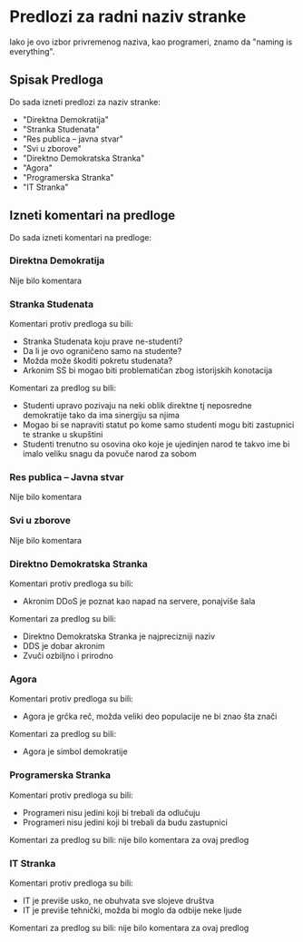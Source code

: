 # Predlozi za radni naziv stranke 

Iako je ovo izbor privremenog naziva, kao programeri, znamo da "naming is everything".

## Spisak Predloga

Do sada izneti predlozi za naziv stranke:

- "Direktna Demokratija"
- "Stranka Studenata"
- "Res publica – javna stvar"
- "Svi u zborove"
- "Direktno Demokratska Stranka"
- "Agora"
- "Programerska Stranka"
- "IT Stranka"

## Izneti komentari na predloge

Do sada izneti komentari na predloge:

### Direktna Demokratija

Nije bilo komentara

### Stranka Studenata

Komentari protiv predloga su bili:
- Stranka Studenata koju prave ne-studenti?
- Da li je ovo ograničeno samo na studente?
- Možda može škoditi pokretu studenata?
- Arkonim SS bi mogao biti problematičan zbog istorijskih konotacija

Komentari za predlog su bili:
- Studenti upravo pozivaju na neki oblik direktne tj neposredne demokratije tako da ima sinergiju sa njima
- Mogao bi se napraviti statut po kome samo studenti mogu biti zastupnici te stranke u skupštini
- Studenti trenutno su osovina oko koje je ujedinjen narod te takvo ime bi imalo veliku snagu da povuče narod za sobom

### Res publica – Javna stvar

Nije bilo komentara

### Svi u zborove

Nije bilo komentara

### Direktno Demokratska Stranka

Komentari protiv predloga su bili:
- Akronim DDoS je poznat kao napad na servere, ponajviše šala

Komentari za predlog su bili:
- Direktno Demokratska Stranka je najprecizniji naziv
- DDS je dobar akronim
- Zvuči ozbiljno i prirodno

### Agora

Komentari protiv predloga su bili:
- Agora je grčka reč, možda veliki deo populacije ne bi znao šta znači

Komentari za predlog su bili:
- Agora je simbol demokratije

### Programerska Stranka

Komentari protiv predloga su bili:
- Programeri nisu jedini koji bi trebali da odlučuju
- Programeri nisu jedini koji bi trebali da budu zastupnici

Komentari za predlog su bili:
nije bilo komentara za ovaj predlog

### IT Stranka

Komentari protiv predloga su bili:
- IT je previše usko, ne obuhvata sve slojeve društva
- IT je previše tehnički, možda bi moglo da odbije neke ljude

Komentari za predlog su bili:
nije bilo komentara za ovaj predlog